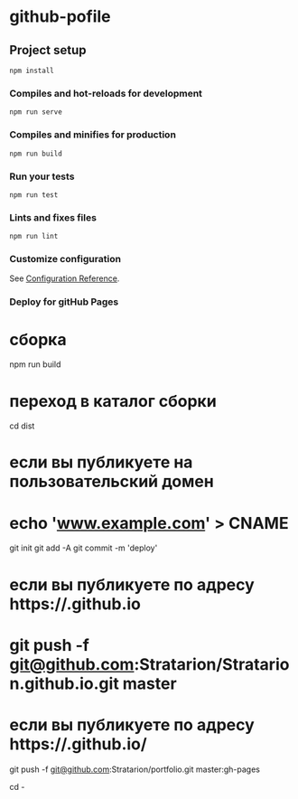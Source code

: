 # github-pofile

## Project setup
```
npm install
```

### Compiles and hot-reloads for development
```
npm run serve
```

### Compiles and minifies for production
```
npm run build
```

### Run your tests
```
npm run test
```

### Lints and fixes files
```
npm run lint
```

### Customize configuration
See [Configuration Reference](https://cli.vuejs.org/config/).


### Deploy for gitHub Pages

# сборка
npm run build

# переход в каталог сборки
cd dist

# если вы публикуете на пользовательский домен
# echo 'www.example.com' > CNAME

git init
git add -A
git commit -m 'deploy'

# если вы публикуете по адресу https://<USERNAME>.github.io
# git push -f git@github.com:Stratarion/Stratarion.github.io.git master

# если вы публикуете по адресу https://<USERNAME>.github.io/<REPO>
git push -f git@github.com:Stratarion/portfolio.git master:gh-pages

cd -